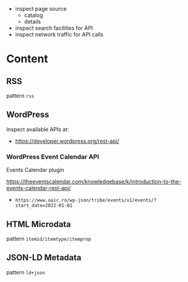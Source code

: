 * inspect page source
  * catalog
  * details
* inspect search facilities for API
* inspect network traffic for API calls

# Content

## RSS

pattern `rss`

## WordPress

Inspect available APIs at:

- https://developer.wordpress.org/rest-api/

### WordPress Event Calendar API

Events Calendar plugin

https://theeventscalendar.com/knowledgebase/k/introduction-to-the-events-calendar-rest-api/

- `https://www.uaic.ro/wp-json/tribe/events/v1/events/?start_date=2022-01-01`

## HTML Microdata

pattern `itemid/itemtype/itemprop`

## JSON-LD Metadata

pattern `ld+json` 
